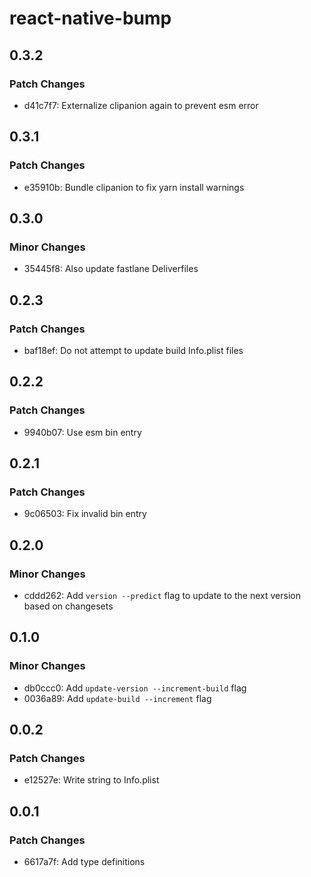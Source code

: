 # react-native-bump

## 0.3.2

### Patch Changes

- d41c7f7: Externalize clipanion again to prevent esm error

## 0.3.1

### Patch Changes

- e35910b: Bundle clipanion to fix yarn install warnings

## 0.3.0

### Minor Changes

- 35445f8: Also update fastlane Deliverfiles

## 0.2.3

### Patch Changes

- baf18ef: Do not attempt to update build Info.plist files

## 0.2.2

### Patch Changes

- 9940b07: Use esm bin entry

## 0.2.1

### Patch Changes

- 9c06503: Fix invalid bin entry

## 0.2.0

### Minor Changes

- cddd262: Add `version --predict` flag to update to the next version based on changesets

## 0.1.0

### Minor Changes

- db0ccc0: Add `update-version --increment-build` flag
- 0036a89: Add `update-build --increment` flag

## 0.0.2

### Patch Changes

- e12527e: Write string to Info.plist

## 0.0.1

### Patch Changes

- 6617a7f: Add type definitions

